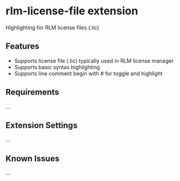 # rlm-license-file extension

Highlighting for RLM license files (.lic)

## Features

- Supports license file (.lic) typically used in RLM license manager
- Supports basic syntax highlighting
- Supports line comment begin with # for toggle and highlight

## Requirements

...

## Extension Settings

...

## Known Issues

...

